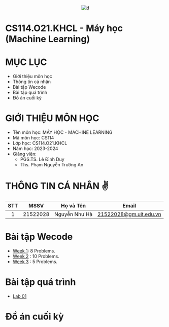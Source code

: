 <p align="center">
  <img src="https://user-images.githubusercontent.com/94069476/229721642-dd60c446-cc54-4044-8289-b245af688e81.png" alt="d">
</p>

# CS114.O21.KHCL - Máy học (Machine Learning)
# MỤC LỤC #
- Giới thiệu môn học
- Thông tin cá nhân
- Bài tập Wecode
- Bài tập quá trình
- Đồ án cuối kỳ
# GIỚI THIỆU MÔN HỌC #
- Tên môn học: MÁY HỌC - MACHINE LEARNING
- Mã môn học: CS114
- Lớp học: CS114.O21.KHCL
- Năm học: 2023-2024
- Giảng viên:
  + PGS.TS. Lê Đình Duy
  + Ths. Phạm Nguyễn Trường An
# THÔNG TIN CÁ NHÂN ✌
| STT |   MSSV   |      Họ và Tên      |          Email         |
|:---:|:--------:|:-------------------:|:----------------------:|
| 1   | 21522028 | Nguyễn Như Hà       | 21522028@gm.uit.edu.vn |
# Bài tập Wecode  
- [Week 1](https://github.com/nguyennhuhha/CS114.O21.KHCL/blob/main/Wecode/CS114_Wecode_Assignment1.ipynb): 8 Problems.
- [Week 2](https://github.com/nguyennhuhha/CS114.O21.KHCL/blob/main/Wecode/CS114_Wecode_Assignment2.ipynb) : 10 Problems.
- [Week 3](https://github.com/nguyennhuhha/CS114.O21.KHCL/blob/main/Wecode/CS114_Wecode_Assignment3.ipynb) : 5 Problems.
# Bài tập quá trình  
- [Lab 01](https://github.com/nguyennhuhha/CS114.O21.KHCL/tree/main/LAB01)
# Đồ án cuối kỳ  
  
